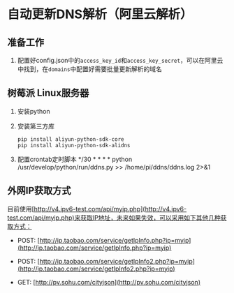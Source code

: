 # 自动更新DNS解析（阿里云解析）

## 准备工作

1. 配置好config.json中的`access_key_id`和`access_key_secret`，可以在阿里云中找到，在`domains`中配置好需要批量更新解析的域名

## 树莓派 Linux服务器

1. 安装python
2. 安装第三方库

    ```
    pip install aliyun-python-sdk-core
    pip install aliyun-python-sdk-alidns
    ```

3. 配置crontab定时脚本
*/30  *       *          *     * python /usr/develop/python/run/ddns.py >> /home/pi/ddns/ddns.log 2>&1





## 外网IP获取方式

目前使用[http://v4.ipv6-test.com/api/myip.php](http://v4.ipv6-test.com/api/myip.php)来获取IP地址，未来如果失效，可以采用如下其他几种获取方式：

* POST: [http://ip.taobao.com/service/getIpInfo.php?ip=myip](http://ip.taobao.com/service/getIpInfo.php?ip=myip)

* POST: [http://ip.taobao.com/service/getIpInfo2.php?ip=myip](http://ip.taobao.com/service/getIpInfo2.php?ip=myip)

* GET: [http://pv.sohu.com/cityjson](http://pv.sohu.com/cityjson)
